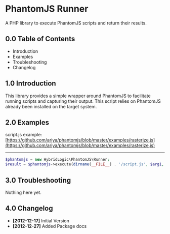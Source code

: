 PhantomJS Runner
================

A PHP library to execute PhantomJS scripts and return
their results.


0.0 Table of Contents
---------------------

* Introduction
* Examples
* Troubleshooting
* Changelog


1.0 Introduction
----------------

This library provides a simple wrapper around PhantomJS to
facilitate running scripts and capturing their output. This
script relies on PhantomJS already been installed on the
target system.


2.0 Examples
------------

script.js example: [https://github.com/ariya/phantomjs/blob/master/examples/rasterize.js](https://github.com/ariya/phantomjs/blob/master/examples/rasterize.js)

------------

```php
$phantomjs = new HybridLogic\PhantomJS\Runner;
$result = $phantomjs->execute(dirname(__FILE__) . '/script.js', $arg1, $arg2);
```


3.0 Troubleshooting
-------------------

Nothing here yet.


4.0 Changelog
-------------

* **[2012-12-17]** Initial Version
* **[2012-12-27]** Added Package docs
